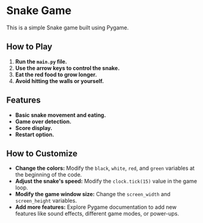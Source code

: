 # Snake Game

This is a simple Snake game built using Pygame.

## How to Play

1. **Run the `main.py` file.**
2. **Use the arrow keys to control the snake.**
3. **Eat the red food to grow longer.**
4. **Avoid hitting the walls or yourself.**

## Features

* **Basic snake movement and eating.**
* **Game over detection.**
* **Score display.**
* **Restart option.**

## How to Customize

* **Change the colors:** Modify the `black`, `white`, `red`, and `green` variables at the beginning of the code.
* **Adjust the snake's speed:** Modify the `clock.tick(15)` value in the game loop.
* **Modify the game window size:** Change the `screen_width` and `screen_height` variables.
* **Add more features:** Explore Pygame documentation to add new features like sound effects, different game modes, or power-ups.
